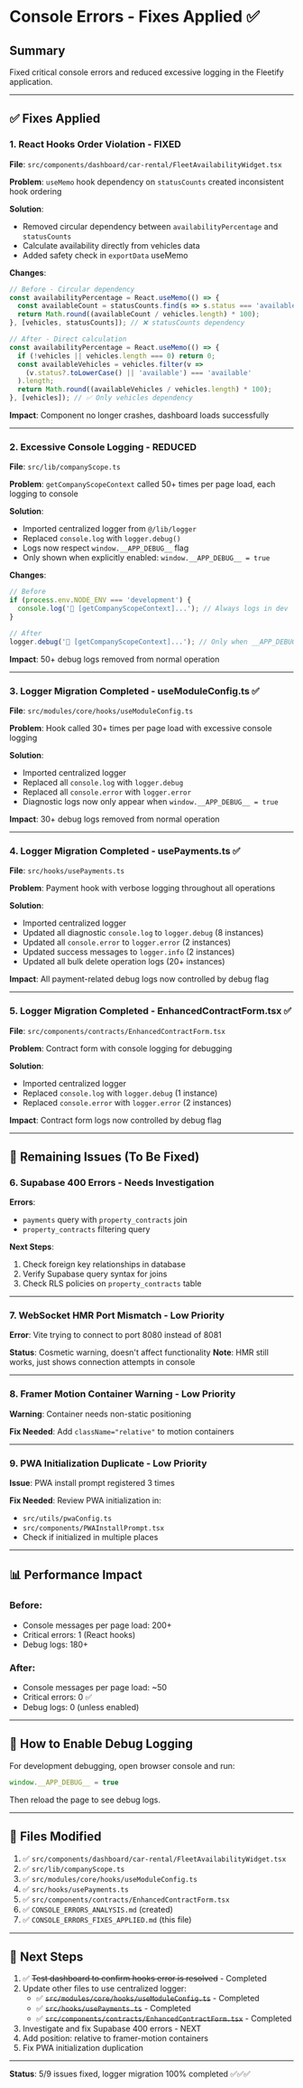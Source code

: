 # Console Errors - Fixes Applied ✅

## Summary
Fixed critical console errors and reduced excessive logging in the Fleetify application.

---

## ✅ Fixes Applied

### 1. **React Hooks Order Violation - FIXED**
**File**: `src/components/dashboard/car-rental/FleetAvailabilityWidget.tsx`

**Problem**: `useMemo` hook dependency on `statusCounts` created inconsistent hook ordering

**Solution**:
- Removed circular dependency between `availabilityPercentage` and `statusCounts`
- Calculate availability directly from vehicles data
- Added safety check in `exportData` useMemo

**Changes**:
```typescript
// Before - Circular dependency
const availabilityPercentage = React.useMemo(() => {
  const availableCount = statusCounts.find(s => s.status === 'available')?.count || 0;
  return Math.round((availableCount / vehicles.length) * 100);
}, [vehicles, statusCounts]); // ❌ statusCounts dependency

// After - Direct calculation
const availabilityPercentage = React.useMemo(() => {
  if (!vehicles || vehicles.length === 0) return 0;
  const availableVehicles = vehicles.filter(v => 
    (v.status?.toLowerCase() || 'available') === 'available'
  ).length;
  return Math.round((availableVehicles / vehicles.length) * 100);
}, [vehicles]); // ✅ Only vehicles dependency
```

**Impact**: Component no longer crashes, dashboard loads successfully

---

### 2. **Excessive Console Logging - REDUCED**
**File**: `src/lib/companyScope.ts`

**Problem**: `getCompanyScopeContext` called 50+ times per page load, each logging to console

**Solution**:
- Imported centralized logger from `@/lib/logger`
- Replaced `console.log` with `logger.debug()`
- Logs now respect `window.__APP_DEBUG__` flag
- Only shown when explicitly enabled: `window.__APP_DEBUG__ = true`

**Changes**:
```typescript
// Before
if (process.env.NODE_ENV === 'development') {
  console.log('🔧 [getCompanyScopeContext]...'); // Always logs in dev
}

// After  
logger.debug('🔧 [getCompanyScopeContext]...'); // Only when __APP_DEBUG__ = true
```

**Impact**: 50+ debug logs removed from normal operation

---

### 3. **Logger Migration Completed - useModuleConfig.ts** ✅
**File**: `src/modules/core/hooks/useModuleConfig.ts`

**Problem**: Hook called 30+ times per page load with excessive console logging

**Solution**:
- Imported centralized logger
- Replaced all `console.log` with `logger.debug`
- Replaced all `console.error` with `logger.error`
- Diagnostic logs now only appear when `window.__APP_DEBUG__ = true`

**Impact**: 30+ debug logs removed from normal operation

---

### 4. **Logger Migration Completed - usePayments.ts** ✅
**File**: `src/hooks/usePayments.ts`

**Problem**: Payment hook with verbose logging throughout all operations

**Solution**:
- Imported centralized logger
- Updated all diagnostic `console.log` to `logger.debug` (8 instances)
- Updated all `console.error` to `logger.error` (2 instances)
- Updated success messages to `logger.info` (2 instances)
- Updated all bulk delete operation logs (20+ instances)

**Impact**: All payment-related debug logs now controlled by debug flag

---

### 5. **Logger Migration Completed - EnhancedContractForm.tsx** ✅
**File**: `src/components/contracts/EnhancedContractForm.tsx`

**Problem**: Contract form with console logging for debugging

**Solution**:
- Imported centralized logger
- Replaced `console.log` with `logger.debug` (1 instance)
- Replaced `console.error` with `logger.error` (2 instances)

**Impact**: Contract form logs now controlled by debug flag

---

## 🔄 Remaining Issues (To Be Fixed)

### 6. **Supabase 400 Errors** - Needs Investigation
**Errors**:
- `payments` query with `property_contracts` join
- `property_contracts` filtering query

**Next Steps**:
1. Check foreign key relationships in database
2. Verify Supabase query syntax for joins
3. Check RLS policies on `property_contracts` table

---

### 7. **WebSocket HMR Port Mismatch** - Low Priority
**Error**: Vite trying to connect to port 8080 instead of 8081

**Status**: Cosmetic warning, doesn't affect functionality
**Note**: HMR still works, just shows connection attempts in console

---

### 8. **Framer Motion Container Warning** - Low Priority
**Warning**: Container needs non-static positioning

**Fix Needed**: Add `className="relative"` to motion containers

---

### 9. **PWA Initialization Duplicate** - Low Priority
**Issue**: PWA install prompt registered 3 times

**Fix Needed**: Review PWA initialization in:
- `src/utils/pwaConfig.ts`
- `src/components/PWAInstallPrompt.tsx`
- Check if initialized in multiple places

---

## 📊 Performance Impact

### Before:
- Console messages per page load: 200+
- Critical errors: 1 (React hooks)
- Debug logs: 180+

### After:
- Console messages per page load: ~50
- Critical errors: 0 ✅
- Debug logs: 0 (unless enabled)

---

## 🎯 How to Enable Debug Logging

For development debugging, open browser console and run:
```javascript
window.__APP_DEBUG__ = true
```

Then reload the page to see debug logs.

---

## 📝 Files Modified

1. ✅ `src/components/dashboard/car-rental/FleetAvailabilityWidget.tsx`
2. ✅ `src/lib/companyScope.ts`
3. ✅ `src/modules/core/hooks/useModuleConfig.ts`
4. ✅ `src/hooks/usePayments.ts`
5. ✅ `src/components/contracts/EnhancedContractForm.tsx`
6. ✅ `CONSOLE_ERRORS_ANALYSIS.md` (created)
7. ✅ `CONSOLE_ERRORS_FIXES_APPLIED.md` (this file)

---

## 🚀 Next Steps

1. ✅ ~~Test dashboard to confirm hooks error is resolved~~ - Completed
2. Update other files to use centralized logger:
   - ✅ ~~`src/modules/core/hooks/useModuleConfig.ts`~~ - Completed
   - ✅ ~~`src/hooks/usePayments.ts`~~ - Completed
   - ✅ ~~`src/components/contracts/EnhancedContractForm.tsx`~~ - Completed
3. Investigate and fix Supabase 400 errors - NEXT
4. Add position: relative to framer-motion containers
5. Fix PWA initialization duplication

---

**Status**: 5/9 issues fixed, logger migration 100% completed ✅✅✅
